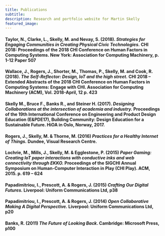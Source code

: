 ```yaml
---
title: Publications
subtitle:
description: Research and portfolio website for Martin Skelly
featured_image:
---
```


#### Taylor, N., Clarke, L., Skelly, M. and Nevay, S. (2018). *Strategies for Engaging Communities in Creating Physical Civic Technologies.* CHI 2018: Proceedings of the 2018 CHI Conference on Human Factors in Computing Systems. New York: Association for Computing Machinery, p. 1-12 Paper 507  

#### Wallace, J., Rogers, J., Shorter, M., Thomas, P., Skelly, M. and Cook, R. (2018). *The Self-Reflector: Design, IoT and the high street.* CHI 2018 – Extended Abstracts of the 2018 CHI Conference on Human Factors in Computing Systems: Engage with CHI. Association for Computing Machinery (ACM), Vol. 2018-April, 12 p. 423  

#### Skelly M., Bruce F., Banks R., and Steiner H. (2017). *Designing Collaborations at the intersection of academia and industry.* Proceedings of the 19th International Conference on Engineering and Product Design Education (E&PDE17), Building Community: Design Education for a Sustainable Future. HiOA in Oslo, Norway, 2017.  

#### Rogers, J., Skelly, M. & Thorne, M. (2016) *Practices for a Healthy Internet of Things.* Dundee, Visual Research Centre.  

#### Lochrie, M., Mills, J., Skelly, M. & Egglestone, P. (2015) *Paper Gaming: Creating IoT paper interactions with conductive inks and web connectivity through EKKO.* Proceedings of the SIGCHI Annual Symposium on Human-Computer Interaction in Play (CHI Play). ACM, 2015. p. 619 – 624  

#### Papadimitriou, I., Prescott, A. & Rogers, J. (2015) *Crafting Our Digital Futures.* Liverpool: Uniform Communications Ltd, p38  

#### Papadimitriou, I., Prescott, A. & Rogers, J. (2014) *Open Collaborative Making A Digital Perspective.* Liverpool: Uniform Communications Ltd, p20  

#### Banks, R. (2011) *The Future of Looking Back*. Cambridge: Microsoft Press, p100  
